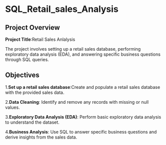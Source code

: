 # SQL_Retail_sales_Analysis

## Project Overview

**Project Title**:Retail Sales Anlalysis

The project involves setting up a retail sales database, performing exploratory data analysis (EDA), and answering specific business questions through SQL queries.

## Objectives

1.**Set up a retail sales database**:Create and populate a retail sales database with the provided sales data.

2.**Data Cleaning**: Identify and remove any records with missing or null values.

3.**Exploratory Data Analysis (EDA)**: Perform basic exploratory data analysis to understand the dataset.

4.**Business Analysis**: Use SQL to answer specific business questions and derive insights from the sales data.
